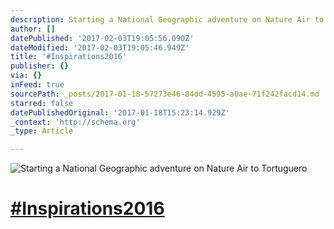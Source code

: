 ```yaml
---
description: Starting a National Geographic adventure on Nature Air to Tortuguero
author: []
datePublished: '2017-02-03T19:05:56.090Z'
dateModified: '2017-02-03T19:05:46.949Z'
title: '#Inspirations2016'
publisher: {}
via: {}
inFeed: true
sourcePath: _posts/2017-01-18-57273e46-84dd-4595-a0ae-71f242facd14.md
starred: false
datePublishedOriginal: '2017-01-18T15:23:14.929Z'
_context: 'http://schema.org'
_type: Article

---
```

![Starting a National Geographic adventure on Nature Air to Tortuguero](https://the-grid-user-content.s3-us-west-2.amazonaws.com/d994979a-55e6-4666-a567-d72d314a5ab6.jpg)

# [\#Inspirations2016][0]

[0]: https://www.facebook.com/hashtag/Inspirations2016